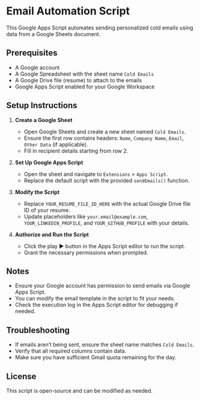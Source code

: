 # Email Automation Script

This Google Apps Script automates sending personalized cold emails using data from a Google Sheets document.

## Prerequisites
- A Google account
- A Google Spreadsheet with the sheet name `Cold Emails`
- A Google Drive file (resume) to attach to the emails
- Google Apps Script enabled for your Google Workspace

## Setup Instructions

1. **Create a Google Sheet**
   - Open Google Sheets and create a new sheet named `Cold Emails`.
   - Ensure the first row contains headers: `Name`, `Company Name`, `Email`, `Other Data` (if applicable).
   - Fill in recipient details starting from row 2.

2. **Set Up Google Apps Script**
   - Open the sheet and navigate to `Extensions` > `Apps Script`.
   - Replace the default script with the provided `sendEmails()` function.

3. **Modify the Script**
   - Replace `YOUR_RESUME_FILE_ID_HERE` with the actual Google Drive file ID of your resume.
   - Update placeholders like `your.email@example.com`, `YOUR_LINKEDIN_PROFILE`, and `YOUR_GITHUB_PROFILE` with your details.

4. **Authorize and Run the Script**
   - Click the play ▶ button in the Apps Script editor to run the script.
   - Grant the necessary permissions when prompted.

## Notes
- Ensure your Google account has permission to send emails via Google Apps Script.
- You can modify the email template in the script to fit your needs.
- Check the execution log in the Apps Script editor for debugging if needed.

## Troubleshooting
- If emails aren’t being sent, ensure the sheet name matches `Cold Emails`.
- Verify that all required columns contain data.
- Make sure you have sufficient Gmail quota remaining for the day.

## License
This script is open-source and can be modified as needed.

